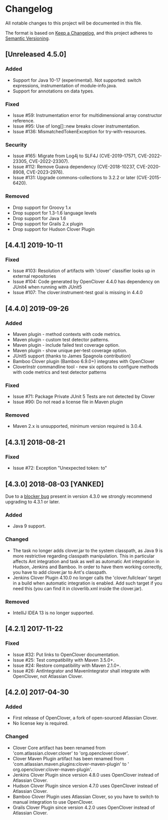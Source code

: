 # Changelog

All notable changes to this project will be documented in this file.

The format is based on [Keep a Changelog](https://keepachangelog.com/en/1.0.0/),
and this project adheres to [Semantic Versioning](https://semver.org/spec/v2.0.0.html).

## [Unreleased 4.5.0]

### Added

- Support for Java 10-17 (experimental). Not supported: switch expressions, instrumentation of module-info.java.
- Support for annotations on data types.

### Fixed

- Issue #59: Instrumentation error for multidimensional array constructor reference.
- Issue #95: Use of long[]::new breaks clover instrumentation.
- Issue #136: MismatchedTokenException for try-with-resources.

### Security

- Issue #165: Migrate from Log4j to SLF4J (CVE-2019-17571, CVE-2022-23305, CVE-2022-23307).
- Issue #112: Remove Guava dependency (CVE-2018-10237, CVE-2020-8908, CVE-2023-2976).
- Issue #131: Upgrade commons-collections to 3.2.2 or later (CVE-2015-6420).

### Removed

- Drop support for Groovy 1.x
- Drop support for 1.3-1.6 language levels
- Drop support for Java 1.6
- Drop support for Grails 2.x plugin
- Drop support for Hudson Clover Plugin

## [4.4.1] 2019-10-11

### Fixed

- Issue #103: Resolution of artifacts with 'clover' classifier looks up in external repositories
- Issue #104: Code generated by OpenClover 4.4.0 has dependency on JUnit4 when running with JUnit5
- Issue #107: The clover:instrument-test goal is missing in 4.4.0

## [4.4.0] 2019-09-26

### Added

- Maven plugin - method contexts with code metrics.
- Maven plugin - custom test detector patterns.
- Maven plugin - include failed test coverage option.
- Maven plugin - show unique per-test coverage option.
- JUnit5 support (thanks to James Spagnola contribution)
- Bamboo Clover plugin (Bamboo 6.9.0+) integrates with OpenClover
- CloverInstr commandline tool - new six options to configure methods with code metrics and test detector patterns

### Fixed

- Issue #71: Package Private JUnit 5 Tests are not detected by Clover
- Issue #90: Do not read a license file in Maven plugin

### Removed

- Maven 2.x is unsupported, minimum version required is 3.0.4.

## [4.3.1] 2018-08-21

### Fixed

- Issue #72: Exception "Unexpected token: to"

## [4.3.0] 2018-08-03 [YANKED]

Due to a [blocker bug](https://github.com/openclover/clover/issues/72) present in version 4.3.0 we strongly recommend upgrading to 4.3.1 or later.
### Added

- Java 9 support.

### Changed

- The <clover-env> task no longer adds clover.jar to the system classpath, as Java 9 is more restrictive regarding
  classpath manipulation. This in particular affects Ant integration and <clover-setup> task as well as automatic
  Ant integration in Hudson, Jenkins and Bamboo. In order to have them working correctly, you have to add clover.jar
  to Ant's classpath.
- Jenkins Clover Plugin 4.10.0 no longer calls the 'clover.fullclean' target in a build when automatic integration is
  enabled. Add such target if you need this (you can find it in cloverlib.xml inside the clover.jar).

### Removed

- IntelliJ IDEA 13 is no longer supported.

## [4.2.1] 2017-11-22

### Fixed

- Issue #32: Put links to OpenClover documentation.
- Issue #25: Test compatibility with Maven 3.5.0+.
- Issue #24: Restore compatibility with Maven 2.1.0+.
- Issue #26: AntIntegrator and MavenIntegrator shall integrate with OpenClover, not Atlassian Clover.

## [4.2.0] 2017-04-30

### Added

- First release of OpenClover, a fork of open-sourced Atlassian Clover.
- No license key is required.

### Changed

- Clover Core artifact has been renamed from 'com.atlassian.clover:clover' to 'org.openclover:clover'.
- Clover Maven Plugin artifact has been renamed from 'com.atlassian.maven.plugins:clover-maven-plugin' to '
  org.openclover:clover-maven-plugin'.
- Jenkins Clover Plugin since version 4.8.0 uses OpenClover instead of Atlassian Clover.
- Hudson Clover Plugin since version 4.7.0 uses OpenClover instead of Atlassian Clover.
- Bamboo Clover Plugin uses Atlassian Clover, so you have to switch to manual integration to use OpenClover.
- Grails Clover Plugin since version 4.2.0 uses OpenClover instead of Atlassian Clover.

